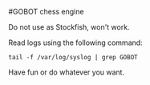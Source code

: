 #GOBOT chess engine

Do not use as Stockfish, won't work.

Read logs using the following command:

`tail -f /var/log/syslog | grep GOBOT`

Have fun or do whatever you want.